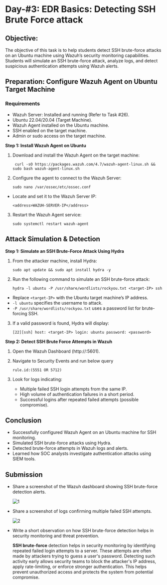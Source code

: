# Day-#3: EDR Basics: Detecting SSH Brute Force attack
## Objective:
The objective of this task is to help students detect SSH brute-force attacks on an Ubuntu machine using Wazuh’s security monitoring capabilities. Students will simulate an SSH brute-force attack, analyze logs, and detect suspicious authentication attempts using Wazuh alerts.

## Preparation: Configure Wazuh Agent on Ubuntu Target Machine
### Requirements
- Wazuh Server: Installed and running (Refer to Task #26).
- Ubuntu 22.04/20.04 (Target Machine).
- Wazuh Agent installed on the Ubuntu machine.
- SSH enabled on the target machine.
- Admin or sudo access on the target machine.

**Step 1: Install Wazuh Agent on Ubuntu**

1. Download and install the Wazuh Agent on the target machine:

        curl -sO https://packages.wazuh.com/4.7/wazuh-agent-linux.sh && sudo bash wazuh-agent-linux.sh

2. Configure the agent to connect to the Wazuh Server:

       sudo nano /var/ossec/etc/ossec.conf

- Locate and set it to the Wazuh Server IP:

      <address>WAZUH-SERVER-IP</address>

3. Restart the Wazuh Agent service:

       sudo systemctl restart wazuh-agent

## Attack Simulation & Detection

**Step 1: Simulate an SSH Brute-Force Attack Using Hydra**

1. From the attacker machine, install Hydra:

       sudo apt update && sudo apt install hydra -y

2. Run the following command to simulate an SSH brute-force attack:

       hydra -l ubuntu -P /usr/share/wordlists/rockyou.txt <target-IP> ssh

- Replace `<target-IP>` with the Ubuntu target machine’s IP address.
- `-l ubuntu` specifies the username to attack.
- `-P /usr/share/wordlists/rockyou.txt` uses a password list for brute-forcing SSH.

3. If a valid password is found, Hydra will display:

       [22][ssh] host: <target-IP> login: ubuntu password: <password>

**Step 2: Detect SSH Brute Force Attempts in Wazuh**
1. Open the Wazuh Dashboard (http://:5601).
2. Navigate to Security Events and run below query

       rule.id:(5551 OR 5712)

3. Look for logs indicating:
   - Multiple failed SSH login attempts from the same IP.
   - High volume of authentication failures in a short period.
   - Successful logins after repeated failed attempts (possible compromise).

## Conclusion
- Successfully configured Wazuh Agent on an Ubuntu machine for SSH monitoring.
- Simulated SSH brute-force attacks using Hydra.
- Detected brute-force attempts in Wazuh logs and alerts.
- Learned how SOC analysts investigate authentication attacks using SIEM tools.

## Submission
- Share a screenshot of the Wazuh dashboard showing SSH brute-force detection alerts.

  ![1](https://github.com/user-attachments/assets/a1bab583-38d1-4b59-8c04-830ee5c8dabe)

- Share a screenshot of logs confirming multiple failed SSH attempts.

  ![2](https://github.com/user-attachments/assets/0008d74b-60f3-47ab-9711-71a5890e19c6)

- Write a short observation on how SSH brute-force detection helps in security monitoring and threat prevention.

  **SSH brute-force** detection helps in security monitoring by identifying repeated failed login attempts to a server. These attempts are often made by 
  attackers trying to guess a user's password. Detecting such activity early allows security teams to block the attacker's IP address, apply rate-limiting, or 
  enforce stronger authentication. This helps prevent unauthorized access and protects the system from potential compromise.
